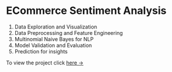 # ECommerce Sentiment Analysis

1. Data Exploration and Visualization
2. Data Preprocessing and Feature Engineering
3. Multinomial Naive Bayes for NLP
4. Model Validation and Evaluation
5. Prediction for insights

To view the project click [here &rarr;](https://github.com/srivastavaraunak/ecommercesentimentanalysis/blob/main/ecommerce.ipynb)
